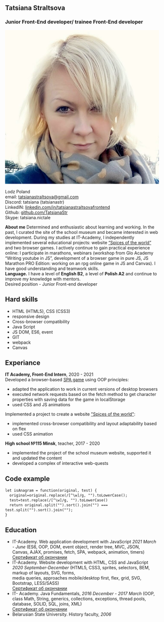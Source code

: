 ## Tatsiana Straltsova

### Junior Front-End developer/ trainee Front-End developer

![my foto](photo.jpg)

Lodz Poland\
email: tatsianastraltsova@gmail.com\
Discord: tatsiana (tatsianastr)\
LinkedIN: [linkedin.com/in/tatsianastraltsovafrontend](https://www.linkedin.com/in/tatsianastraltsovafrontend)\
Github: [github.com/TatsianaStr](https://github.com/TatsianaStr)\
Skype: tatsiana.nictale

**About me**
Determined and enthusiastic about learning and working. In the past, I curated the site of the school museum and became interested in web development. During my studies at IT-Academy, I independently implemented several educational projects: website [“Spices of the world”](https://tatsianastr.github.io/spiceofworld/) and two browser games. I actively continue to gain practical experience online: I participate in marathons, webinars (workshop from Glo Academy “Writing youtube in JS”, ​​development of a browser game in pure JS, JS Marathon PRO Edition: working on an rpg online game in JS and Canvas). I have good understanding and teamwork skills.\
**Language.** I have a level of **English B2**, a level of **Polish A2** and continue to improve my knowledge with mentors.\
Desired position - Junior Front-end developer

## Hard skills

- HTML (HTML5), CSS (CSS3)
- responsive design
- Cross-browser compatibility
- Java Script
- JS DOM, ES6, event
- GIT
- webpack
- Canvas

## Experiance

**IT Academy, Front-End Intern**, 2020 - 2021\
Developed a browser-based [SPA game](https://guilty-gear.tatsianastralts.repl.co/) using OOP principles:

- adapted the application to work in current versions of desktop browsers
- executed network requests based on the fetch method to get character properties with saving data for the game in localStorage
- used CSS and JS animations

Implemented a project to create a website ["Spices of the world"](https://tatsianastr.github.io/spiceofworld/):

- implemented cross-browser compatibility and layout adaptability based on flex
- used CSS animation

**High school №115 Minsk**, teacher, 2017 - 2020

- implemented the project of the school museum website, supported it and updated the content
- developed a complex of interactive web-quests

## Code example

```
let isAnagram = function(original, test) {
  original=original.replace(/[^\w]/g, "").toLowerCase();
  test=test.replace(/[^\w]/g, "").toLowerCase()
  return original.split("").sort().join("") === test.split("").sort().join("");
}
```

## Education

- IT-Academy. Web application development with JavaScript _2021 March - June_
  (ES6, OOP, DOM, event object, render tree, MVC, JSON,  
  Canvas, AJAX, promises, fetch, SPA, webpack, animation, timers)
  [Сертификат об окончании](https://drive.google.com/file/d/10KyREvZyANT-SHbQFbFm5WcCyU1kMYnj/view?usp=sharing)
- IT-Academy. Website development with HTML, CSS and JavaScript _2020 September-December_
  (HTML5, CSS3, sprites, selectors, BEM, markup of layouts, SVG, forms,  
  media queries, approaches mobile/desktop first, flex, grid, SVG, Bootstrap, LESS/SASS)  
  [Сертификат об окончании](https://drive.google.com/file/d/1ApsehYzORJQWgI5D8SodikLgf_zDGrdE/view?usp=sharing)
- IT- Academy. Java Fundamentals, _2016 December - 2017 March_
  (OOP, class Math, String, generics, collections, exceptions, thread pools,  
  database, SOLID, SQL, joins, XML)  
  [Сертификат об окончании](https://drive.google.com/file/d/1L9si9v_ZUy8uB65Vs928HUiBZX8MnmYc/view?usp=sharing)
- Belarusian State University. History faculty, _2006_
